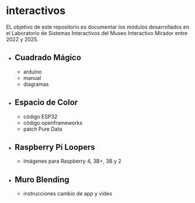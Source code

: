 interactivos
============

EL objetivo de este repositorio es documentar los módulos desarrollados en el Laboratorio de Sistemas Interactivos del Museo Interactivo Mirador entre 2022 y 2025.

* ## Cuadrado Mágico
  - arduino
  - manual
  - diagramas

* ## Espacio de Color
  - código ESP32
  - código openframeworks
  - patch Pure Data

* ## Raspberry Pi Loopers
  - Imágenes para Raspberry 4, 3B+, 3B y 2

* ## Muro Blending
	- instrucciones cambio de app y video
